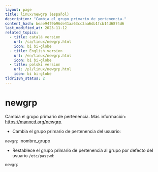 ```yaml
---
layout: page
title: linux/newgrp (español)
description: "Cambia el grupo primario de pertenencia."
content_hash: beae94f9b96de41aa63cc3aa6db1fcb14d6874d6
last_modified_at: 2023-11-12
related_topics:
  - title: català version
    url: /ca/linux/newgrp.html
    icon: bi bi-globe
  - title: English version
    url: /en/linux/newgrp.html
    icon: bi bi-globe
  - title: polski version
    url: /pl/linux/newgrp.html
    icon: bi bi-globe
tldri18n_status: 2
---
```

# newgrp

Cambia el grupo primario de pertenencia.
Más información: <https://manned.org/newgrp>.

- Cambia el grupo primario de pertenencia del usuario:

`newgrp `<span class="tldr-var badge badge-pill bg-dark-lm bg-white-dm text-white-lm text-dark-dm font-weight-bold">nombre_grupo</span>

- Restablece el grupo primario de pertenencia al grupo por defecto del usuario `/etc/passwd`:

`newgrp`
